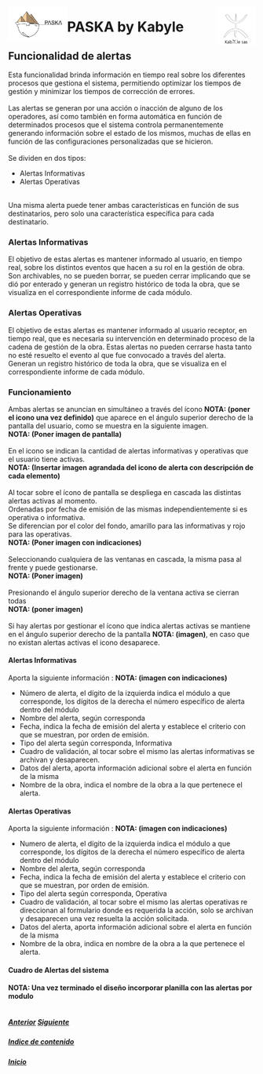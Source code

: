 <!---![LogoKabyle-Sinfondo-palabraKabYle](https://github.com/kabyleuy/kabyle2/blob/main/resources/LogoKabyle-Sinfondo-palabraKabYle.png?raw=true)--->
<!---![PalabraKabyle](resources/LogoKabyle-Sinfondo-palabraKabYle.png)--->

<img
  width="80"
  src="resources/LogoKabyle-Sinfondo-palabraKabYle.png"
  alt="Alt text"
  title="Kabyle SAS"
  style="display: inline-block; margin: 0 auto; max-width: 300px"
  align=right>
<img
  width="120"
  src="resources/Logo1-paska-CHCH.jpg"
  alt="Alt text"
  title="Paska by Kabyle"
  style="display: inline-block; margin: 0 auto; max-width: 300px"
  align=left>
  
<!---![Logo1-paska-CHCH](https://user-images.githubusercontent.com/111294790/187100277-dbd68fe2-9f6e-4175-b8bc-5bff73e4aed4.jpg)--->
# PASKA by Kabyle
## Funcionalidad de alertas

Esta funcionalidad brinda información en tiempo real sobre los diferentes procesos que gestiona el sistema, permitiendo optimizar los tiempos de gestión y minimizar los tiempos de corrección de errores.  <br>
<br>
Las alertas se generan por una acción o inacción de alguno de los operadores, así como también en forma automática en función de determinados procesos que el sistema controla permanentemente generando información sobre el estado de los mismos, muchas de ellas en función de las configuraciones personalizadas que se hicieron.  <br>
<br>
Se dividen en dos tipos:  
* Alertas Informativas  
* Alertas Operativas  
<br>
Una misma alerta puede tener ambas características en función de sus destinatarios, pero solo una característica específica para cada destinatario. 

### Alertas Informativas 
El objetivo de estas alertas es mantener informado al usuario, en tiempo real, sobre los distintos eventos que hacen a su rol en la gestión de obra.  <br>
Son archivables, no se pueden borrar, se pueden cerrar implicando que se dió por enterado y generan un registro histórico de toda la obra, que se visualiza en el correspondiente informe de cada módulo.  

### Alertas Operativas  
El objetivo de estas alertas es mantener informado al usuario receptor, en tiempo real, que es necesaria su intervención en determinado proceso de la cadena de gestión de la obra. Estas alertas no pueden cerrarse hasta tanto no esté resuelto el evento al que fue convocado a través del alerta.   <br>
Generan un registro histórico de toda la obra, que se visualiza en el correspondiente informe de cada módulo.  

### Funcionamiento  
Ambas alertas se anuncian en simultáneo a través del ícono <strong>NOTA: (poner el icono una vez definido)</strong> que aparece en el ángulo superior derecho de la pantalla del usuario, como se muestra en la siguiente imagen.  <br>
<strong>NOTA: (Poner imagen de pantalla)</strong>  <br>
<br>
En el icono se indican la cantidad de alertas informativas y operativas que el usuario tiene activas.  <br>
<strong>NOTA: (Insertar imagen agrandada del icono de alerta con descripción de cada elemento)</strong>  <br>
<br>
Al tocar sobre el ícono de pantalla se despliega en cascada las distintas alertas activas al momento.  <br>
Ordenadas por fecha de emisión de las mismas independientemente si es operativa o informativa.  <br>
Se diferencian por el color del fondo, amarillo para las informativas y rojo para las operativas.  <br>
<strong>NOTA: (Poner imagen con indicaciones)</strong>  <br>
<br>
Seleccionando cualquiera de las ventanas en cascada, la misma pasa al frente y puede gestionarse.  <br>
<strong>NOTA: (Poner imagen)</strong>  <br>
<br>
Presionando el ángulo superior derecho de la ventana activa se cierran todas   <br>
<strong>NOTA: (poner imagen)</strong>  <br>
<br>
Si hay alertas por gestionar el ícono que indica alertas activas se mantiene en el ángulo superior derecho de la pantalla <strong>NOTA: (imagen)</strong>, en caso que no existan alertas activas el icono desaparece.  

#### Alertas Informativas  
Aporta la siguiente información : <strong>NOTA: (imagen con indicaciones)</strong>  
* Número de alerta, el dígito de la izquierda indica el módulo a que corresponde, los dígitos de la derecha el número específico de alerta dentro del módulo 
* Nombre del alerta, según corresponda 
* Fecha, indica la fecha de emisión del alerta y establece el criterio con que se muestran, por orden de emisión. 
* Tipo del alerta según corresponda, Informativa  
* Cuadro de validación, al tocar sobre el mismo las alertas informativas se archivan y desaparecen. 
* Datos del alerta, aporta información adicional sobre el alerta en función de la misma 
* Nombre de la obra, indica el nombre de la obra a la que pertenece el alerta.  

#### Alertas Operativas  
Aporta la siguiente información : <strong>NOTA: (imagen con indicaciones)</strong> 
* Numero de alerta, el dígito de la izquierda indica el módulo a que corresponde, los dígitos de la derecha el número específico de alerta dentro del módulo
* Nombre del alerta, según corresponda
* Fecha, indica la fecha de emisión del alerta y establece el criterio con que se muestran, por orden de emisión.
* Tipo del alerta según corresponda, Operativa
* Cuadro de validación, al tocar sobre el mismo las alertas operativas re direccionan al formulario donde es requerida la acción, solo se archivan y desaparecen una vez resuelta la acción solicitada.
* Datos del alerta, aporta información adicional sobre el alerta en función de la misma
* Nombre de la obra, indica en nombre de la obra a la que pertenece el alerta.  
  
#### Cuadro de Alertas del sistema  
<strong>NOTA: Una vez terminado el diseño incorporar planilla con las alertas por modulo</strong>  <br>
<br>
##### [Anterior](./2-IndiceDeModulos.md)       [Siguiente](./4-AreasYPerfiles.md) 

##### [Indice de contenido](./0-IndicePpal.md) 

##### [Inicio](./README.md)  

<!---#### [Contacto](./Contacto.md)--->
 
